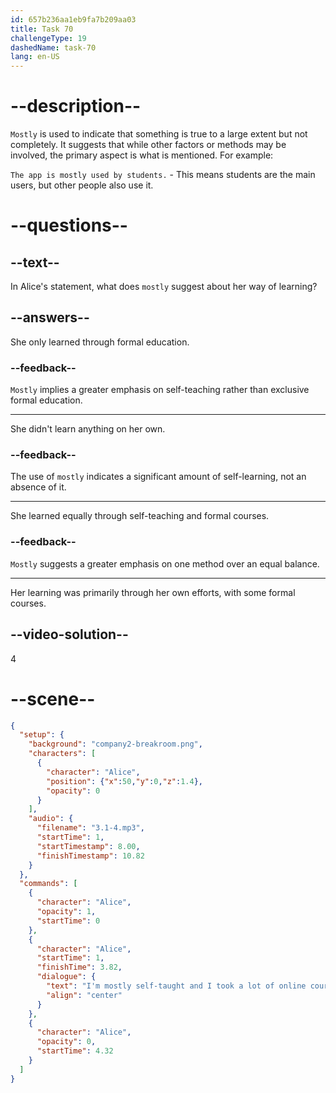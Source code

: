 ```yaml
---
id: 657b236aa1eb9fa7b209aa03
title: Task 70
challengeType: 19
dashedName: task-70
lang: en-US
---
```


<!-- (Audio) Alice: I'm mostly self-taught and I took a lot of online courses. -->

# --description--

`Mostly` is used to indicate that something is true to a large extent but not completely. It suggests that while other factors or methods may be involved, the primary aspect is what is mentioned. For example:

`The app is mostly used by students.` - This means students are the main users, but other people also use it.

# --questions--

## --text--

In Alice's statement, what does `mostly` suggest about her way of learning?

## --answers--

She only learned through formal education.

### --feedback--

`Mostly` implies a greater emphasis on self-teaching rather than exclusive formal education.

---

She didn't learn anything on her own.

### --feedback--

The use of `mostly` indicates a significant amount of self-learning, not an absence of it.

---

She learned equally through self-teaching and formal courses.

### --feedback--

`Mostly` suggests a greater emphasis on one method over an equal balance.

---

Her learning was primarily through her own efforts, with some formal courses.

## --video-solution--

4

# --scene--

```json
{
  "setup": {
    "background": "company2-breakroom.png",
    "characters": [
      {
        "character": "Alice",
        "position": {"x":50,"y":0,"z":1.4},
        "opacity": 0
      }
    ],
    "audio": {
      "filename": "3.1-4.mp3",
      "startTime": 1,
      "startTimestamp": 8.00,
      "finishTimestamp": 10.82
    }
  },
  "commands": [
    {
      "character": "Alice",
      "opacity": 1,
      "startTime": 0
    },
    {
      "character": "Alice",
      "startTime": 1,
      "finishTime": 3.82,
      "dialogue": {
        "text": "I'm mostly self-taught and I took a lot of online courses.",
        "align": "center"
      }
    },
    {
      "character": "Alice",
      "opacity": 0,
      "startTime": 4.32
    }
  ]
}
```
